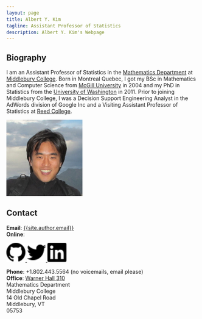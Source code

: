 ```yaml
---
layout: page
title: Albert Y. Kim
tagline: Assistant Professor of Statistics
description: Albert Y. Kim's Webpage
---
```


## Biography

I am an Assistant Professor of Statistics in the
[Mathematics Department](http://www.middlebury.edu/academics/math/) at
[Middlebury College](http://www.middlebury.edu/).  Born in Montreal Quebec,
I got my BSc in Mathematics and Computer Science from
[McGill University](http://www.mcgill.ca/) in 2004 and my PhD in Statistics from
the [University of Washington](http://www.uw.edu/) in 2011.  Prior to joining
Middlebury College, I was a Decision Support Engineering Analyst in the AdWords
division of Google Inc and a Visiting Assistant Professor of Statistics at
[Reed College](http://www.reed.edu/).  

<img src="assets/images/photo.jpg" width="200">



## Contact

**Email**: <a href="mailto:{{site.author.email}}">{{site.author.email}}</a>  
**Online**:

<a href="http://github.com/rudeboybert" target='_blank'>
<img border="0" alt="GitHub" src="assets/images/icons/github.svg" width="50" height="50">
</a>
<a href="https://twitter.com/rudeboybert" target='_blank'>
<img border="0" alt="Twitter" src="assets/images/icons/twitter.svg" width="50" height="50">
</a>
<a href="https://www.linkedin.com/in/albertykim" target='_blank'>
<img border="0" alt="LinkedIn" src="assets/images/icons/linkedin.svg" width="50" height="50">
</a>

**Phone**: +1.802.443.5564 (no voicemails, email please)  
**Office**: [Warner Hall 310](https://goo.gl/maps/87Y4t45Jfky)  
Mathematics Department  
Middlebury College  
14 Old Chapel Road  
Middlebury, VT  
05753